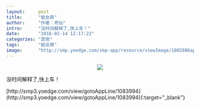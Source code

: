 ```yaml
---
layout:     post
title:      "蛤女房"
author:     "作者：奇仙"
intro:      "没时间解释了,快上车！"
date:       "2018-02-14 12:17:22"
categories: "其他"
tags:       "蛤女房"
image:      "http://smp.yoedge.com/smp-app/resource/viewImage/1002886appline.png"
---
```

<div style="text-align: center">
<p><img src="http://smp.yoedge.com/smp-app/resource/viewImage/1002886appline.png"/></p>
</div>
<p class="post-meta">
<span>没时间解释了,快上车！</span>
</p>
[http://smp3.yoedge.com/view/gotoAppLine/1083994](http://smp3.yoedge.com/view/gotoAppLine/1083994){:target="_blank"}


